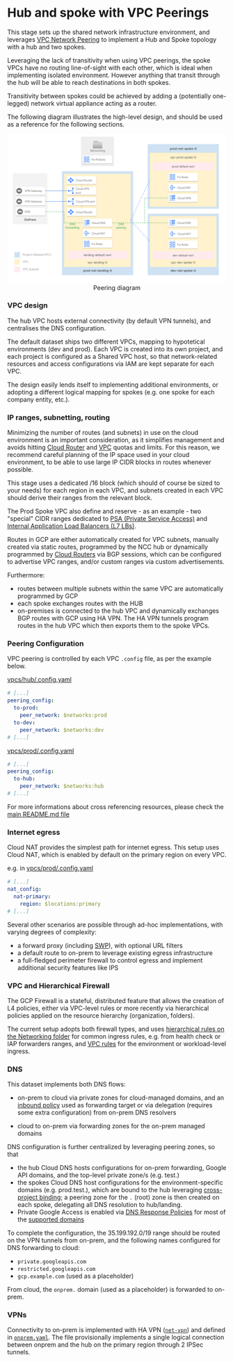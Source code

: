 # Hub and spoke with VPC Peerings

This stage sets up the shared network infrastructure environment, and leverages [VPC Network Peering](https://cloud.google.com/vpc/docs/vpc-peering) to implement a Hub and Spoke topology with a hub and two spokes.

Leveraging the lack of transitivity when using VPC peerings, the spoke VPCs have no routing line-of-sight with each other, which is ideal when implementing isolated environment. However anything that transit through the hub will be able to reach destinations in both spokes.

Transitivity between spokes could be achieved by adding a (potentially one-legged) network virtual appliance acting as a router.

The following diagram illustrates the high-level design, and should be used as a reference for the following sections.

<p align="center">
  <img src="diagram.svg" alt="Peerings diagram">
  </br>Peering diagram
</p>

### VPC design

The hub VPC hosts external connectivity (by default VPN tunnels), and centralises the DNS configuration.

The default dataset ships two different VPCs, mapping to hypotetical environments (dev and prod). Each VPC is created into its own project, and each project is configured as a Shared VPC host, so that network-related resources and access configurations via IAM are kept separate for each VPC.

The design easily lends itself to implementing additional environments, or adopting a different logical mapping for spokes (e.g. one spoke for each company entity, etc.).

### IP ranges, subnetting, routing

Minimizing the number of routes (and subnets) in use on the cloud environment is an important consideration, as it simplifies management and avoids hitting [Cloud Router](https://cloud.google.com/network-connectivity/docs/router/quotas) and [VPC](https://cloud.google.com/vpc/docs/quota) quotas and limits. For this reason, we recommend careful planning of the IP space used in your cloud environment, to be able to use large IP CIDR blocks in routes whenever possible.

This stage uses a dedicated /16 block (which should of course be sized to your needs) for each region in each VPC, and subnets created in each VPC should derive their ranges from the relevant block.

The Prod Spoke VPC also define and reserve - as an example - two "special" CIDR ranges dedicated to [PSA (Private Service Access)](https://cloud.google.com/vpc/docs/private-services-access) and [Internal Application Load Balancers (L7 LBs)](https://cloud.google.com/load-balancing/docs/l7-internal).

Routes in GCP are either automatically created for VPC subnets, manually created via static routes, programmed by the NCC hub or dynamically programmed by [Cloud Routers](https://cloud.google.com/network-connectivity/docs/router#docs) via BGP sessions, which can be configured to advertise VPC ranges, and/or custom ranges via custom advertisements.

Furthermore:

- routes between multiple subnets within the same VPC are automatically programmed by GCP
- each spoke exchanges routes with the HUB
- on-premises is connected to the hub VPC and dynamically exchanges BGP routes with GCP using HA VPN. The HA VPN tunnels program routes in the hub VPC which then exports them to the spoke VPCs.

### Peering Configuration

VPC peering is controlled by each VPC `.config` file, as per the example below.

[vpcs/hub/.config.yaml](./vpcs/hub/.config.yaml)

```yaml
# [...]
peering_config:
  to-prod:
    peer_network: $networks:prod
  to-dev:
    peer_network: $networks:dev
# [...]
```

[vpcs/prod/.config.yaml](./vpcs/prod/.config.yaml)

```yaml
# [...]
peering_config:
  to-hub:
    peer_network: $networks:hub
# [...]
```

For more informations about cross referencing resources, please check the [main README.md file](../../README.md)

### Internet egress

Cloud NAT provides the simplest path for internet egress. This setup uses Cloud NAT, which is enabled by default on the primary region on every VPC.

e.g. in [vpcs/prod/.config.yaml](./vpcs/prod/.config.yaml)

```yaml
# [...]
nat_config:
  nat-primary:
    region: $locations:primary
# [...]
```

Several other scenarios are possible through ad-hoc implementations, with varying degrees of complexity:

- a forward proxy (including [SWP](https://cloud.google.com/secure-web-proxy/docs/overview)), with optional URL filters
- a default route to on-prem to leverage existing egress infrastructure
- a full-fledged perimeter firewall to control egress and implement additional security features like IPS

### VPC and Hierarchical Firewall

The GCP Firewall is a stateful, distributed feature that allows the creation of L4 policies, either via VPC-level rules or more recently via hierarchical policies applied on the resource hierarchy (organization, folders).

The current setup adopts both firewall types, and uses [hierarchical rules on the Networking folder](./firewall-policies/network-policies.yaml) for common ingress rules, e.g. from health check or IAP forwarders ranges, and [VPC rules](./vpcs/prod/firewall-rules) for the environment or workload-level ingress.

### DNS

This dataset implements both DNS flows:

- on-prem to cloud via private zones for cloud-managed domains, and an [inbound policy](https://cloud.google.com/dns/docs/server-policies-overview#dns-server-policy-in) used as forwarding target or via delegation (requires some extra configuration) from on-prem DNS resolvers

- cloud to on-prem via forwarding zones for the on-prem managed domains

DNS configuration is further centralized by leveraging peering zones, so that

- the hub Cloud DNS hosts configurations for on-prem forwarding, Google API domains, and the top-level private zone/s (e.g. test.)
- the spokes Cloud DNS host configurations for the environment-specific domains (e.g. prod.test.), which are bound to the hub leveraging [cross-project binding](https://cloud.google.com/dns/docs/zones/zones-overview#cross-project_binding); a peering zone for the `.` (root) zone is then created on each spoke, delegating all DNS resolution to hub/landing.
- Private Google Access is enabled via [DNS Response Policies](https://cloud.google.com/dns/docs/zones/manage-response-policies#create-response-policy-rule) for most of the [supported domains](https://cloud.google.com/vpc/docs/configure-private-google-access#domain-options)

To complete the configuration, the 35.199.192.0/19 range should be routed on the VPN tunnels from on-prem, and the following names configured for DNS forwarding to cloud:

- `private.googleapis.com`
- `restricted.googleapis.com`
- `gcp.example.com` (used as a placeholder)

From cloud, the `onprem.` domain (used as a placeholder) is forwarded to on-prem.

### VPNs

Connectivity to on-prem is implemented with HA VPN ([`net-vpn`](../../../modules/net-vpn-ha)) and defined in [`onprem.yaml`](./vpcs/hub/vpns/onprem.yaml). The file provisionally implements a single logical connection between onprem and the hub on the primary region through 2 IPSec tunnels.
